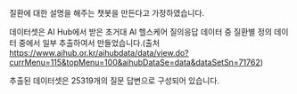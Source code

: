 질환에 대한 설명을 해주는 챗봇을 만든다고 가정하였습니다.

데이터셋은 AI Hub에서 받은 초거대 AI 헬스케어 질의응답 데이터 중 질환별 정의 데이터 중에서 일부 추출하여서 만들었습니다.(출처 https://www.aihub.or.kr/aihubdata/data/view.do?currMenu=115&topMenu=100&aihubDataSe=data&dataSetSn=71762)

추출된 데이터셋은 25319개의 질문 답변으로 구성되어 있습니다.
